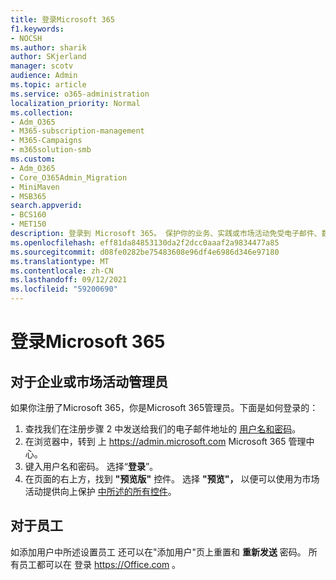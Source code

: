 ```yaml
---
title: 登录Microsoft 365
f1.keywords:
- NOCSH
ms.author: sharik
author: SKjerland
manager: scotv
audience: Admin
ms.topic: article
ms.service: o365-administration
localization_priority: Normal
ms.collection:
- Adm_O365
- M365-subscription-management
- M365-Campaigns
- m365solution-smb
ms.custom:
- Adm_O365
- Core_O365Admin_Migration
- MiniMaven
- MSB365
search.appverid:
- BCS160
- MET150
description: 登录到 Microsoft 365。 保护你的业务、实践或市场活动免受电子邮件、数据和通信的网络安全威胁。
ms.openlocfilehash: eff81da84853130da2f2dcc0aaaf2a9834477a85
ms.sourcegitcommit: d08fe0282be75483608e96df4e6986d346e97180
ms.translationtype: MT
ms.contentlocale: zh-CN
ms.lasthandoff: 09/12/2021
ms.locfileid: "59200690"
---
```

# <a name="sign-in-to-microsoft-365"></a>登录Microsoft 365

## <a name="for-business-or-campaign-admins"></a>对于企业或市场活动管理员

如果你注册了Microsoft 365，你是Microsoft 365管理员。下面是如何登录的：

1. 查找我们在注册步骤 2 中发送给我们的电子邮件地址的 [用户名和密码](m365-campaigns-sign-up.md#steps-to-sign-up)。
2. 在浏览器中，转到 上 <a href="https://go.microsoft.com/fwlink/p/?linkid=837890" target="_blank">https://admin.microsoft.com</a> Microsoft 365 管理中心。
3. 键入用户名和密码。 选择“**登录**”。
4. 在页面的右上方，找到 **"预览版"** 控件。 选择 **"预览"，** 以便可以使用为市场活动提供向上保护 [中所述的所有控件](m365-campaigns-security-overview.md)。

## <a name="for-staff"></a>对于员工

如添加用户中所述设置员工 [](../admin/add-users/add-users.md?toc=%2fmicrosoft-365%2fcampaigns%2ftoc.json)还可以在"添加用户"页上重置和 **重新发送** 密码。
所有员工都可以在 登录 <a href="https://office.com" target="_blank">https://Office.com</a> 。
